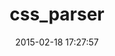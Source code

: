 ---
layout: post
title:  "css_parser"
repo:   "premailer/css_parser"
date:   2015-02-18 17:27:57
gemurl: https://github.com/premailer/css_parser
---